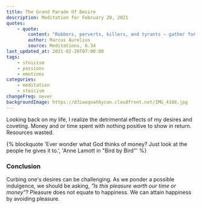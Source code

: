 ```yaml
---
title: The Grand Parade Of Desire
description: Meditation for February 20, 2021
quotes:
    - quote:
        content: "Robbers, perverts, killers, and tyrants — gather for your inspection their so-called pleasures!"
        author: Marcus Aurelius
        source: Meditations, 6.34
last_updated_at: 2021-02-20T07:00:00
tags:
    - stoicism
    - passions
    - emotions
categories:
    - meditation
    - stoicism
changeFreq: never
backgroundImage: https://d3iwoqnah6ycun.cloudfront.net/IMG_4108.jpg
---
```


Looking back on my life, I realize the detrimental effects of my desires and coveting. Money and or time spent with 
nothing positive to show in return. Resources wasted.

{% blockquote 'Ever wonder what God thinks of money? Just look at the people he gives it to.', 'Anne Lamott in "Bird by Bird"' %}

### Conclusion

Curbing one's desires can be challenging. As we ponder a possible indulgence, we should be asking, *"Is this pleasure 
worth our time or money"*? Pleasure does not equate to happiness. We can attain happiness by avoiding pleasure.
